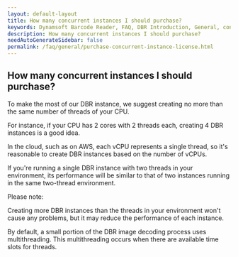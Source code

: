 ```yaml
---
layout: default-layout
title: How many concurrent instances I should purchase?
keywords: Dynamsoft Barcode Reader, FAQ, DBR Introduction, General, concurrent, instance, license.
description: How many concurrent instances I should purchase?
needAutoGenerateSidebar: false
permalink: /faq/general/purchase-concurrent-instance-license.html
---
```


## How many concurrent instances I should purchase?
To make the most of our DBR instance, we suggest creating no more than the same number of threads of your CPU.

For instance, if your CPU has 2 cores with 2 threads each, creating 4 DBR instances is a good idea.

In the cloud, such as on AWS, each vCPU represents a single thread, so it's reasonable to create DBR instances based on the number of vCPUs.

If you're running a single DBR instance with two threads in your environment, its performance will be similar to that of two instances running in the same two-thread environment.

Please note:

Creating more DBR instances than the threads in your environment won't cause any problems, but it may reduce the performance of each instance.

By default, a small portion of the DBR image decoding process uses multithreading. This multithreading occurs when there are available time slots for threads.


